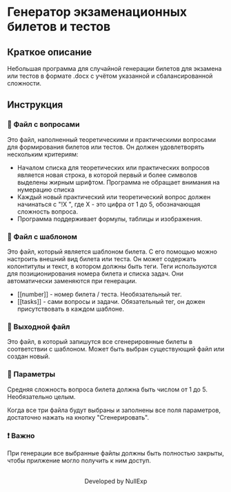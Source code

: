 # Генератор экзаменационных билетов и тестов

## Краткое описание
Небольшая программа для случайной генерации билетов для экзамена или тестов в формате .docx с учётом указанной и сбалансированной сложности.

## Инструкция

### 📂 Файл с вопросами
Это файл, наполненный теоретическими и практическими вопросами для формирования билетов или тестов.
Он должен удовлетворять нескольким критериям:
- Началом списка для теоретических или практических вопросов является новая строка, в которой первый и более символов выделены жирным шрифтом. Программа не обращает внимания на нумерацию списка
- Каждый новый практический или теоретический вопрос должен начинаться с "!Х ", где Х - это цифра от 1 до 5, обозначающая сложность вопроса.
- Программа поддерживает формулы, таблицы и изображения.

### 📂 Файл с шаблоном
Это файл, который является шаблоном билета. С его помощью можно настроить внешний вид билета или теста.
Он может содержать колонтитулы и текст, в котором должны быть теги.
Теги используются для позиционирования номера билета и списка задач. Они автоматически заменяются при генерации.
- [[number]] - номер билета / теста. Необязательный тег.
- [[tasks]] - сами вопросы и задачи. Обязательный тег, он дожен присутствовать в каждом шаблоне.

### 📂 Выходной файл
Это файл, в который запишутся все сгенерировнные билеты в соответствии с шаблоном.
Может быть выбран существующий файл или создан новый. 

### 🔧 Параметры
Средняя сложность вопроса билета должна быть числом от 1 до 5. Необязательно целым.

Когда все три файла будут выбраны и заполнены все поля параметров, достаточно нажать на кнопку "Сгенерировать".
### ❗ Важно
При генерации все выбранные файлы должны быть полностью закрыты, чтобы прилжение могло получить к ним доступ.

<p align="center">
 <br>
 Developed by NullExp
</p>
